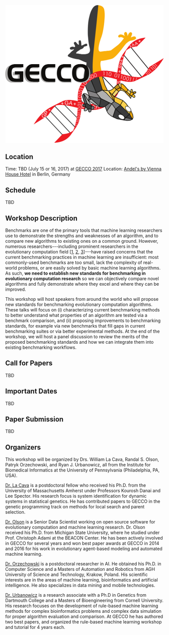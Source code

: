 <img src="images/gecco_logo_HQ.png" />

## Location

Time: TBD (July 15 or 16, 2017) at [GECCO 2017](http://gecco-2017.sigevo.org/)
Location: [Andel's by Vienna House Hotel](https://www.viennahouse.com/en/andels-berlin/the-hotel/overview.html) in Berlin, Germany

## Schedule

TBD

## Workshop Description

Benchmarks are one of the primary tools that machine learning researchers use to demonstrate the strengths and weaknesses of an algorithm, and to compare new algorithms to existing ones on a common ground. However, numerous researchers---including prominent researchers in the evolutionary computation field [[1](https://cs.gmu.edu/~sean/papers/gecco12benchmarks3.pdf), [2](http://dl.acm.org/citation.cfm?id=2330273), [3](https://dspace.mit.edu/openaccess-disseminate/1721.1/104909)]---have raised concerns that the current benchmarking practices in machine learning are insufficient: most commonly-used benchmarks are too small, lack the complexity of real-world problems, or are easily solved by basic machine learning algorithms. As such, **we need to establish new standards for benchmarking in evolutionary computation research** so we can objectively compare novel algorithms and fully demonstrate where they excel and where they can be improved.

This workshop will host speakers from around the world who will propose new standards for benchmarking evolutionary computation algorithms. These talks will focus on (i) characterizing current benchmarking methods to better understand what properties of an algorithm are tested via a benchmark comparison, and (ii) proposing improvements to benchmarking standards, for example via new benchmarks that fill gaps in current benchmarking suites or via better experimental methods. At the end of the workshop, we will host a panel discussion to review the merits of the proposed benchmarking standards and how we can integrate them into existing benchmarking workflows.

## Call for Papers

TBD

## Important Dates

TBD

## Paper Submission

TBD

## Organizers

This workshop will be organized by Drs. William La Cava, Randal S. Olson, Patryk Orzechowski, and Ryan J. Urbanowicz, all from the Institute for Biomedical Informatics at the University of Pennsylvania (Philadelphia, PA, USA).

[Dr. La Cava](http://www.williamlacava.com/) is a postdoctoral fellow who received his Ph.D. from the University of Massachusetts Amherst under Professors Kourosh Danai and Lee Spector. His research focus is system identification for dynamic systems in statistical genetics. He has contributed papers to GECCO in the genetic programming track on methods for local search and parent selection.

[Dr. Olson](http://www.randalolson.com) is a Senior Data Scientist working on open source software for evolutionary computation and machine learning research. Dr. Olson received his Ph.D. from Michigan State University, where he studied under Prof. Christoph Adami at the BEACON Center. He has been actively involved in GECCO for several years and won best paper awards at GECCO in 2014 and 2016 for his work in evolutionary agent-based modeling and automated machine learning.

[Dr. Orzechowski](http://home.agh.edu.pl/~patrick/) is a postdoctoral researcher in AI. He obtained his Ph.D. in Computer Science and a Masters of Automation and Robotics from AGH University of Science and Technology, Krakow, Poland. His scientific interests are in the areas of machine learning, bioinformatics and artificial intelligence. He also specializes in data mining and mobile technologies.

[Dr. Urbanowicz](http://www.ryanurbanowicz.com/) is a research associate with a Ph.D in Genetics from Dartmouth College and a Masters of Bioengineering from Cornell University. His research focuses on the development of rule-based machine learning methods for complex bioinformatics problems and complex data simulation for proper algorithm evaluation and comparison. At GECCO he has authored two best papers, and organized the rule-based machine learning workshop and tutorial for 4 years each.
